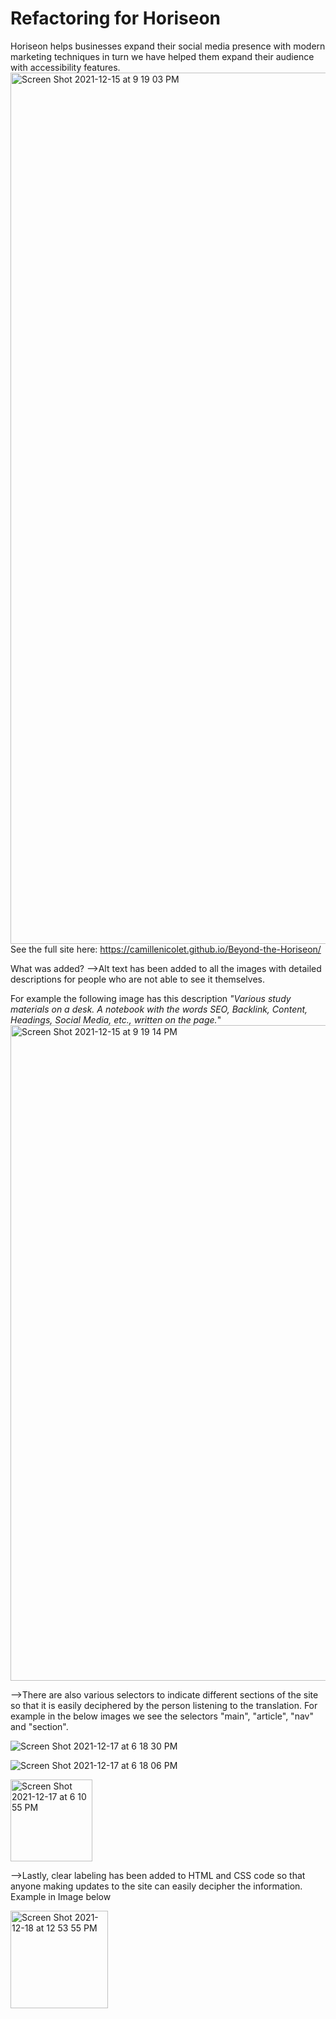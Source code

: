 # Refactoring for Horiseon

Horiseon helps businesses expand their social media presence with modern marketing techniques in turn we have helped them expand their audience with accessibility features.
<img width="1394" alt="Screen Shot 2021-12-15 at 9 19 03 PM" src="https://user-images.githubusercontent.com/94029792/146616797-c3c13de5-1d1a-461f-a9fc-2994f45bcc42.png">
See the full site here: https://camillenicolet.github.io/Beyond-the-Horiseon/

What was added? 
-->Alt text has been added to all the images with detailed descriptions for people who are not able to see it themselves.

For example the following image has this description _"Various study materials on a desk. A notebook with the words SEO, Backlink, Content, Headings, Social Media, etc., written on the page._"
<img width="1049" alt="Screen Shot 2021-12-15 at 9 19 14 PM" src="https://user-images.githubusercontent.com/94029792/146616721-37c3368c-684f-4ed6-8c6c-b62be4435bc3.png">

-->There are also various selectors to indicate different sections of the site so that it is easily deciphered by the person listening to the translation. 
For example in the below images we see the selectors "main", "article", "nav" and "section".

![Screen Shot 2021-12-17 at 6 18 30 PM](https://user-images.githubusercontent.com/94029792/146618506-c59c8ece-9973-47f2-abf6-1fb118ceca6e.png)

![Screen Shot 2021-12-17 at 6 18 06 PM](https://user-images.githubusercontent.com/94029792/146618509-d11dbd28-7614-412c-8961-b6aa3f13633d.png)

<img width="131" alt="Screen Shot 2021-12-17 at 6 10 55 PM" src="https://user-images.githubusercontent.com/94029792/146618607-8ba561a2-bf33-4410-a840-f0d2b76a928a.png">

-->Lastly, clear labeling has been added to HTML and CSS code so that anyone making updates to the site can easily decipher the information.
Example in Image below

<img width="156" alt="Screen Shot 2021-12-18 at 12 53 55 PM" src="https://user-images.githubusercontent.com/94029792/146651279-19463283-76d6-44fb-99da-6df63654c06a.png">
